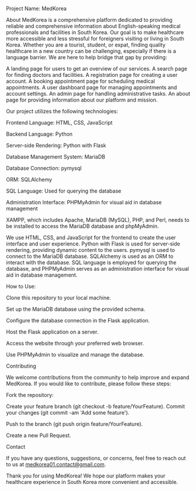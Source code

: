 Project Name: MedKorea

About
MedKorea is a comprehensive platform dedicated to providing reliable and comprehensive information about English-speaking medical professionals and facilities in South Korea. Our goal is to make healthcare more accessible and less stressful for foreigners visiting or living in South Korea. Whether you are a tourist, student, or expat, finding quality healthcare in a new country can be challenging, especially if there is a language barrier. We are here to help bridge that gap by providing:

A landing page for users to get an overview of our services.
A search page for finding doctors and facilities.
A registration page for creating a user account.
A booking appointment page for scheduling medical appointments.
A user dashboard page for managing appointments and account settings.
An admin page for handling administrative tasks.
An about page for providing information about our platform and mission.


Our project utilizes the following technologies:


Frontend Language: HTML, CSS, JavaScript

Backend Language: Python

Server-side Rendering: Python with Flask

Database Management System: MariaDB

Database Connection: pymysql

ORM: SQLAlchemy

SQL Language: Used for querying the database

Administration Interface: PHPMyAdmin for visual aid in database management

XAMPP, which includes Apache, MariaDB (MySQL), PHP, and Perl, needs to be installed to access the MariaDB database and phpMyAdmin.


We use HTML, CSS, and JavaScript for the frontend to create the user interface and user experience. Python with Flask is used for server-side rendering, providing dynamic content to the users. pymysql is used to connect to the MariaDB database. SQLAlchemy is used as an ORM to interact with the database. SQL language is employed for querying the database, and PHPMyAdmin serves as an administration interface for visual aid in database management.

How to Use:

Clone this repository to your local machine.

Set up the MariaDB database using the provided schema.

Configure the database connection in the Flask application.

Host the Flask application on a server.

Access the website through your preferred web browser.

Use PHPMyAdmin to visualize and manage the database.



Contributing

We welcome contributions from the community to help improve and expand MedKorea. If you would like to contribute, please follow these steps:


Fork the repository:

Create your feature branch (git checkout -b feature/YourFeature).
Commit your changes (git commit -am 'Add some feature').

Push to the branch (git push origin feature/YourFeature).

Create a new Pull Request.

Contact

If you have any questions, suggestions, or concerns, feel free to reach out to us at medkorea01.contact@gmail.com.

Thank you for using MedKorea! We hope our platform makes your healthcare experience in South Korea more convenient and accessible.
